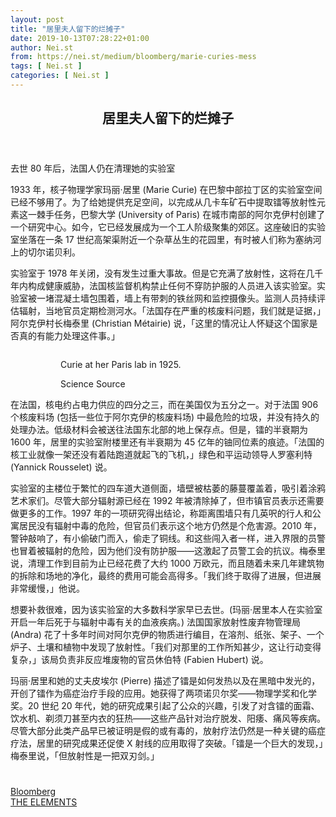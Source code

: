 ```yaml
---
layout: post
title: "居里夫人留下的烂摊子"
date: 2019-10-13T07:28:22+01:00
author: Nei.st
from: https://nei.st/medium/bloomberg/marie-curies-mess
tags: [ Nei.st ]
categories: [ Nei.st ]
---
```


<article class="post-5489 post type-post status-publish format-standard hentry category-bloomberg tag-the-elements" id="post-5489">
 <header class="page-header medium Archives">
  <div class="page-header__image">
  </div>
  <div class="page-header__content">
   <h1 class="page-title text-align-center">
    居里夫人留下的烂摊子
   </h1>
  </div>
 </header>
 <div class="entry-content aesop-entry-content" id="post-5489-content">
  <link as="font" crossorigin="anonymous" href="//cdn.jsdelivr.net/gh/0nd1jyU39XQ/_/glyph/font-face/0uIzqoZjSuJfvSBnvgXTcApMtcVhMcpr.woff" rel="preload" type="font/woff"/>
  <link as="font" crossorigin="anonymous" href="//cdn.jsdelivr.net/gh/0nd1jyU39XQ/_/glyph/font-face/1sTnSLZWDKucPX6SAk.woff" rel="preload" type="font/woff"/>
  <p class="blog-post__description">
   去世 80 年后，法国人仍在清理她的实验室
  </p>
  <span id="more-5489">
  </span>
  <p>
   1933 年，核子物理学家玛丽·居里 (Marie Curie) 在巴黎中部拉丁区的实验室空间已经不够用了。为了给她提供充足空间，以完成从几卡车矿石中提取镭等放射性元素这一棘手任务，巴黎大学 (University of Paris) 在城市南部的阿尔克伊村创建了一个研究中心。如今，它已经发展成为一个工人阶级聚集的郊区。这座破旧的实验室坐落在一条 17 世纪高架渠附近一个杂草丛生的花园里，有时被人们称为塞纳河上的切尔诺贝利。
  </p>
  <p>
   实验室于 1978 年关闭，没有发生过重大事故。但是它充满了放射性，这将在几千年内构成健康威胁，法国核监督机构禁止任何不穿防护服的人员进入该实验室。实验室被一堵混凝土墙包围着，墙上有带刺的铁丝网和监控摄像头。监测人员持续评估辐射，当地官员定期检测河水。「法国存在严重的核废料问题，我们就是证据，」阿尔克伊村长梅泰里 (Christian Métairie) 说，「这里的情况让人怀疑这个国家是否真的有能力处理这件事。」
  </p>
  <div class="container">
   <figure class="graf--figure graf--layoutOutsetLeft">
    <div class="aspectRatioPlaceholder is-locked">
     <div class="aspectRatioPlaceholder">
      <div class="progressiveMedia" data-height="1600" data-width="1236">
       <img alt="" class="progressiveMedia-image lazyload" data-src="https://cdn.jsdelivr.net/gh/0nd1jyU39XQ/_/img/1/e52bf525ly1g7cv3o60tij20yc18gwra.jpg" src="https://cdn.jsdelivr.net/gh/0nd1jyU39XQ/_/img/1/e52bf525ly1g7cv3o60tij20yc18gwra.jpg"/>
      </div>
     </div>
     <div class="aesop-image-component">
      <figure class="aesop-image-component-image aesop-component-align-center aesop-image-component-caption-left">
       <figcaption class="aesop-image-component-caption">
        <p class="aesop-cap-description">
         Curie at her Paris lab in 1925.
        </p>
        <p class="aesop-cap-cred">
         Science Source
        </p>
       </figcaption>
      </figure>
     </div>
    </div>
   </figure>
  </div>
  <p>
   在法国，核电约占电力供应的四分之三，而在美国仅为五分之一。对于法国 906 个核废料场 (包括一些位于阿尔克伊的核废料场) 中最危险的垃圾，并没有持久的处理办法。低级材料会被送往法国东北部的地上保存点。但是，镭的半衰期为 1600 年，居里的实验室附楼里还有半衰期为 45 亿年的铀同位素的痕迹。「法国的核工业就像一架还没有着陆跑道就起飞的飞机，」绿色和平运动领导人罗塞利特 (Yannick Rousselet) 说。
  </p>
  <p>
   实验室的主楼位于繁忙的四车道大道侧面，墙壁被枯萎的藤蔓覆盖着，吸引着涂鸦艺术家们。尽管大部分辐射源已经在 1992 年被清除掉了，但市镇官员表示还需要做更多的工作。1997 年的一项研究得出结论，称距离围墙只有几英呎的行人和公寓居民没有辐射中毒的危险，但官员们表示这个地方仍然是个危害源。2010 年，警钟敲响了，有小偷破门而入，偷走了铜线。和这些闯入者一样，进入界限的员警也冒着被辐射的危险，因为他们没有防护服——这激起了员警工会的抗议。梅泰里说，清理工作到目前为止已经花费了大约 1000 万欧元，而且随着未来几年建筑物的拆除和场地的净化，最终的费用可能会高得多。「我们终于取得了进展，但进展非常缓慢，」他说。
  </p>
  <p>
   想要补救很难，因为该实验室的大多数科学家早已去世。(玛丽·居里本人在实验室开启一年后死于与辐射中毒有关的血液疾病。) 法国国家放射性废弃物管理局 (Andra) 花了十多年时间对阿尔克伊的物质进行编目，在溶剂、纸张、架子、一个炉子、土壤和植物中发现了放射性。「我们对那里的工作所知甚少，这让行动变得复杂，」该局负责非反应堆废物的官员休伯特 (Fabien Hubert) 说。
  </p>
  <div class="code-block code-block-1" style="margin: 8px 0; clear: both;">
   <div class="container ads_KbHEVhh8Rw">
    <div class="card card--blog post-sidebar">
     <div class="card-body">
      <div class="logo_ngcontent-kty-0">
      </div>
      <div class="iframe-blocker U6XAMK63Vh00WqvF2BacIQ">
       <div class="background-h60B">
       </div>
       <div class="WumZiPCS4MeMw4pxQ">
       </div>
      </div>
     </div>
     <div class="card-footer">
      <div class="card-footer-wrapper" layout="row bottom-left">
      </div>
     </div>
    </div>
   </div>
  </div>
  <p>
   玛丽·居里和她的丈夫皮埃尔 (Pierre) 描述了镭是如何发热以及在黑暗中发光的，开创了镭作为癌症治疗手段的应用。她获得了两项诺贝尔奖——物理学奖和化学奖。20 世纪 20 年代，她的研究成果引起了公众的兴趣，引发了对含镭的面霜、饮水机、剃须刀甚至内衣的狂热——这些产品针对治疗脱发、阳痿、痛风等疾病。尽管大部分此类产品早已被证明是假的或有毒的，放射疗法仍然是一种关键的癌症疗法，居里的研究成果还促使 X 射线的应用取得了突破。「镭是一个巨大的发现，」梅泰里说，「但放射性是一把双刃剑。」
  </p>
  <div class="container ag ah">
   <div class="fe n el">
    <a class="dt du bn bo bp bq br bs bt bu dv dw bx by dx dy" href="https://nei.st/medium/bloomberg-businessweek/2019-periodic-table-elements?source=https://www.bloomberg.com/news/articles/2019-08-28/france-is-still-cleaning-up-marie-curie-s-nuclear-waste">
     <div class="c ff fg ag ah fh el fi fj ce fk fl fm fn fo fp fq fr fs ft fu">
      <div class="bs em en eo ep eq fv ah fw fg ag bm eu fx q fy fz p ac">
      </div>
     </div>
    </a>
   </div>
  </div>
  <div class="code-block code-block-2" style="margin: 8px 0; clear: both;">
   <br/>
   <div class="container ads_KbHEVhh8Rw">
    <div class="card card--blog post-sidebar">
     <div class="card-body">
      <div class="logo_ngcontent-kty-0">
      </div>
      <div class="iframe-blocker U6XAMK63Vh00WqvF2BacIQ">
       <div class="background-h60B">
       </div>
       <div class="WumZiPCS4MeMw4pxQ">
       </div>
      </div>
     </div>
     <div class="card-footer">
      <div class="card-footer-wrapper" layout="row bottom-left">
      </div>
     </div>
    </div>
   </div>
  </div>
 </div>
 <footer class="entry-footer">
  <div class="categories icon-link">
   <a href="https://nei.st/category/medium/bloomberg" rel="category tag">
    Bloomberg
   </a>
  </div>
  <div class="tags icon-link">
   <a href="https://nei.st/tag/the-elements" rel="tag">
    THE ELEMENTS
   </a>
  </div>
 </footer>
</article>

